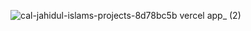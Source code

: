 ![cal-jahidul-islams-projects-8d78bc5b vercel app_ (2)](https://github.com/user-attachments/assets/6689d49e-9868-428b-a4b7-cd4abc5c7d46)


